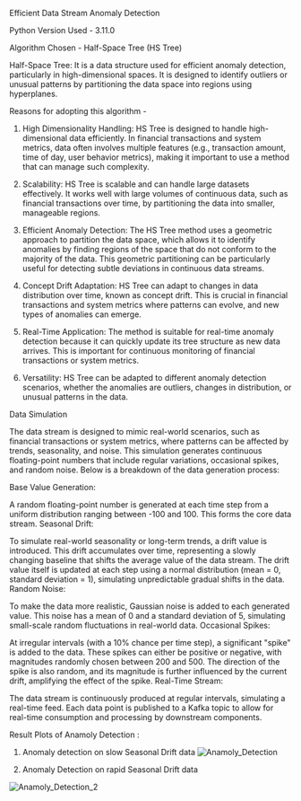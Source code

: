 Efficient Data Stream Anomaly Detection

Python Version Used - 3.11.0


Algorithm Chosen - Half-Space Tree (HS Tree)

Half-Space Tree: It is a data structure used for efficient anomaly detection, particularly in high-dimensional spaces. It is designed to identify outliers or unusual patterns by partitioning the data space into regions using hyperplanes.

Reasons for adopting this algorithm - 

1. High Dimensionality Handling: HS Tree is designed to handle high-dimensional data efficiently. In financial transactions and system metrics, data often involves multiple features (e.g., transaction amount, time of day, user behavior metrics), making it important to use a method that can manage such complexity.

2. Scalability: HS Tree is scalable and can handle large datasets effectively. It works well with large volumes of continuous data, such as financial transactions over time, by partitioning the data into smaller, manageable regions.

3. Efficient Anomaly Detection: The HS Tree method uses a geometric approach to partition the data space, which allows it to identify anomalies by finding regions of the space that do not conform to the majority of the data. This geometric partitioning can be particularly useful for detecting subtle deviations in continuous data streams.

4. Concept Drift Adaptation: HS Tree can adapt to changes in data distribution over time, known as concept drift. This is crucial in financial transactions and system metrics where patterns can evolve, and new types of anomalies can emerge.

5. Real-Time Application: The method is suitable for real-time anomaly detection because it can quickly update its tree structure as new data arrives. This is important for continuous monitoring of financial transactions or system metrics.

6. Versatility: HS Tree can be adapted to different anomaly detection scenarios, whether the anomalies are outliers, changes in distribution, or unusual patterns in the data.


Data Simulation

The data stream is designed to mimic real-world scenarios, such as financial transactions or system metrics, where patterns can be affected by trends, seasonality, and noise. This simulation generates continuous floating-point numbers that include regular variations, occasional spikes, and random noise. Below is a breakdown of the data generation process:

Base Value Generation:

A random floating-point number is generated at each time step from a uniform distribution ranging between -100 and 100. This forms the core data stream.
Seasonal Drift:

To simulate real-world seasonality or long-term trends, a drift value is introduced. This drift accumulates over time, representing a slowly changing baseline that shifts the average value of the data stream. The drift value itself is updated at each step using a normal distribution (mean = 0, standard deviation = 1), simulating unpredictable gradual shifts in the data.
Random Noise:

To make the data more realistic, Gaussian noise is added to each generated value. This noise has a mean of 0 and a standard deviation of 5, simulating small-scale random fluctuations in real-world data.
Occasional Spikes:

At irregular intervals (with a 10% chance per time step), a significant "spike" is added to the data. These spikes can either be positive or negative, with magnitudes randomly chosen between 200 and 500. The direction of the spike is also random, and its magnitude is further influenced by the current drift, amplifying the effect of the spike.
Real-Time Stream:

The data stream is continuously produced at regular intervals, simulating a real-time feed. Each data point is published to a Kafka topic to allow for real-time consumption and processing by downstream components.



Result Plots of Anamoly Detection :

1. Anomaly detection on slow Seasonal Drift data
![Anamoly_Detection](https://github.com/user-attachments/assets/0e984df5-7ed5-4e5c-a8f6-9df49d9f7a88)





2. Anomaly Detection on rapid Seasonal Drift data

![Anamoly_Detection_2](https://github.com/user-attachments/assets/3bb99c8f-067a-4bba-bb4b-d161de0ee770)



